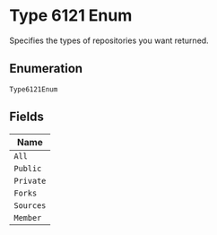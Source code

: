 
# Type 6121 Enum

Specifies the types of repositories you want returned.

## Enumeration

`Type6121Enum`

## Fields

| Name |
|  --- |
| `All` |
| `Public` |
| `Private` |
| `Forks` |
| `Sources` |
| `Member` |

